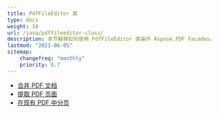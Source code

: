 ```yaml
---
title: PdfFileEditor 类
type: docs
weight: 10
url: /java/pdffileeditor-class/
description: 本节解释如何使用 PdfFileEditor 类操作 Aspose.PDF Facades。
lastmod: "2021-06-05"
sitemap:
    changefreq: "monthly"
    priority: 0.7
---
```


- [合并 PDF 文档](/pdf/java/concatenate-pdf-documents/)
- [提取 PDF 页面](/pdf/java/extract-pdf-pages/)
- [在现有 PDF 中分页](/pdf/java/page-break-in-existing-pdf/)